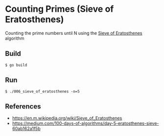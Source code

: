 Counting Primes (Sieve of Eratosthenes)
=======================================

Counting the prime numbers until N using the
[Sieve of Eratosthenes](https://en.m.wikipedia.org/wiki/Sieve_of_Eratosthenes) algorithm

Build
-----

```
$ go build
```

Run
---

```
$ ./006_sieve_of_eratosthenes -n=5
```

References
----------
* https://en.m.wikipedia.org/wiki/Sieve_of_Eratosthenes
* https://medium.com/100-days-of-algorithms/day-5-eratosthenes-sieve-60ab162a1f5b
